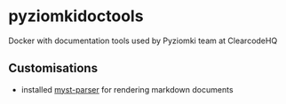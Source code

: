 # pyziomkidoctools
Docker with documentation tools used by Pyziomki team at ClearcodeHQ

## Customisations

* installed [myst-parser](https://myst-parser.readthedocs.io/en/latest/) for rendering markdown documents
